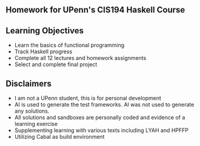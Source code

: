 ## Homework for UPenn's CIS194 Haskell Course

## Learning Objectives
- Learn the basics of functional programming
- Track Haskell progress
- Complete all 12 lectures and homework assignments
- Select and complete final project

## Disclaimers
- I am not a UPenn student, this is for personal development
- AI is used to generate the test frameworks. AI was not used to generate any solutions.
- All solutions and sandboxes are personally coded and evidence of a learning exercise
- Supplementing learning with various texts including LYAH and HPFFP
- Utilizing Cabal as build environment
